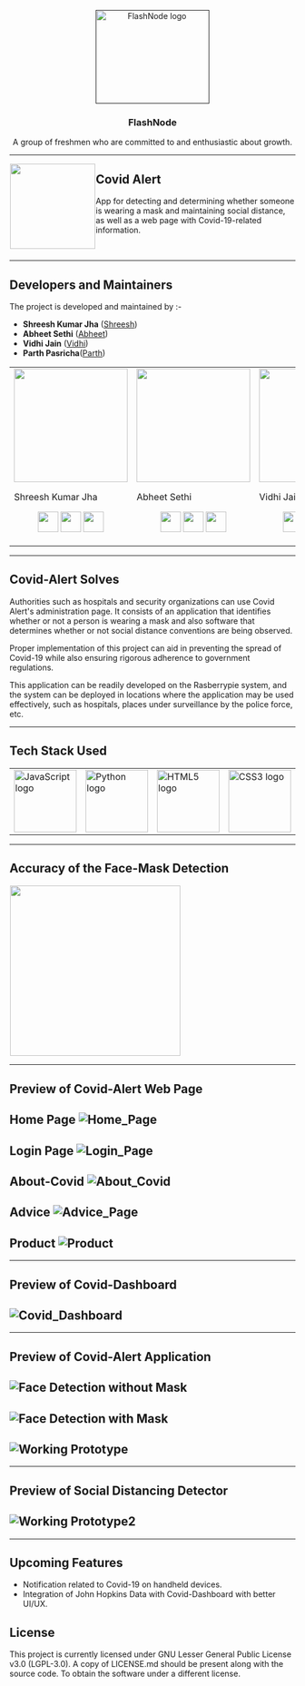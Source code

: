 <p align="center">
  <a href="">
    <img src="/img/Logo2.png" alt="FlashNode logo" width="200" height="165">
  </a>
</p>

<h3 align="center">FlashNode</h3>

<p align="center">
  A group of freshmen who are committed to and enthusiastic about growth.
  <br>

-------
<img src="/img/logo.jfif" align="left" hspace="1" vspace="1" height="150" width="150">

## Covid Alert

App for detecting and determining whether someone is wearing a mask and maintaining social distance, as well as a web page with Covid-19-related information.

<br>
  
------
## Developers and Maintainers
The project is developed and maintained by :-
- **Shreesh Kumar Jha** ([Shreesh](https://github.com/shreeshjha))
- **Abheet Sethi** ([Abheet](https://github.com/AbheetSethi))
- **Vidhi Jain** ([Vidhi](https://github.com/vidhijain470))
- **Parth Pasricha**([Parth](https://github.com/Parth132))
<table>
<tr>
<td>
      <img src="https://avatars.githubusercontent.com/u/32769890?s=200&u=4ab22e420fe19647cdef4ab0bcbdb0c1cdf5bccb&v=4"/width="200" height="200"/>
  
  Shreesh Kumar Jha

<p align="center">
<a href = "https://github.com/shreeshjha"><img src = "http://www.iconninja.com/files/241/825/211/round-collaboration-social-github-code-circle-network-icon.svg" width="36" height = "36"/></a>
<a href = "https://twitter.com/Shreesh_K_Jha"><img src = "https://www.shareicon.net/download/2016/07/06/107115_media.svg" width="36" height="36"/></a>
<a href = "https://www.linkedin.com/in/shreeshjha/"><img src = "http://www.iconninja.com/files/863/607/751/network-linkedin-social-connection-circular-circle-media-icon.svg" width="36" height="36"/></a>
</p>
</td>

<td>
     <img src="https://avatars.githubusercontent.com/u/76446866?v=4"/width="200" height="200"/>
  
  Abheet Sethi
<p align="center">
<a href = "https://github.com/AbheetSethi"><img src = "http://www.iconninja.com/files/241/825/211/round-collaboration-social-github-code-circle-network-icon.svg" width="36" height = "36"/></a>
<a href = "https://twitter.com/SethiAbheet"><img src = "https://www.shareicon.net/download/2016/07/06/107115_media.svg" width="36" height="36"/></a>
<a href = "https://www.linkedin.com/in/abheet-sethi-05a805200/"><img src = "http://www.iconninja.com/files/863/607/751/network-linkedin-social-connection-circular-circle-media-icon.svg" width="36" height="36"/></a>
</p>
</td>

<td>
    <img src="https://avatars.githubusercontent.com/u/79098805?v=4"/width="200" height="200"/>
  
   Vidhi Jain

<p align="center">
<a href = "https://github.com/vidhijain470"><img src = "http://www.iconninja.com/files/241/825/211/round-collaboration-social-github-code-circle-network-icon.svg" width="36" height = "36"/></a>
<a href = "https://twitter.com/vidhi470"><img src = "https://www.shareicon.net/download/2016/07/06/107115_media.svg" width="36" height="36"/></a>
<a href = "https://www.linkedin.com/in/vidhi-jain-317633205/"><img src = "http://www.iconninja.com/files/863/607/751/network-linkedin-social-connection-circular-circle-media-icon.svg" width="36" height="36"/></a>
</p>
</td>

<td> 
    <img src="https://avatars.githubusercontent.com/u/84956333?v=4"/width="200" height="200"/>
  
  Parth Pasricha

<p align="center">
<a href = "https://github.com/Parth132"><img src = "http://www.iconninja.com/files/241/825/211/round-collaboration-social-github-code-circle-network-icon.svg" width="36" height = "36"/></a>
<a href = "https://twitter.com/Parth70332689"><img src = "https://www.shareicon.net/download/2016/07/06/107115_media.svg" width="36" height="36"/></a>
<a href = "https://www.linkedin.com/in/parth-pasricha/"><img src = "http://www.iconninja.com/files/863/607/751/network-linkedin-social-connection-circular-circle-media-icon.svg" width="36" height="36"/></a>
</p>
</td>

<td>
</tr>
</table>

--------

## Covid-Alert Solves
Authorities such as hospitals and security organizations can use Covid Alert's administration page. It consists of an application that identifies whether or not a person is wearing a mask and also software that determines whether or not social distance conventions are being observed.

Proper implementation of this project can aid in preventing the spread of Covid-19 while also ensuring rigorous adherence to government regulations.

This application can be readily developed on the Rasberrypie system, and the system can be deployed in locations where the application may be used effectively, such as hospitals, places under surveillance by the police force, etc.

--------

## Tech Stack Used

<table>
<tr>
<td>
  <img src="/img/Js.png" alt="JavaScript logo" width="110" height="110">
</td>
 
<td>
  <img src="/img/py.png" alt="Python logo" width="110" height="110">
</td>

<td>
  <img src="/img/html5.png" alt="HTML5 logo" width="110" height="110">
</td>

<td>
  <img src="/img/css3.jpg" alt="CSS3 logo" width="110" height="110">
</td>
</tr>
</table>
  

--------

## Accuracy of the Face-Mask Detection

<img src="/img/plot.png" align="center" hspace="1" vspace="1" height="300" width="300">

--------
  
## Preview of Covid-Alert Web Page

Home Page
![Home_Page](/img/Homepage.jpeg)
--------
Login Page
![Login_Page](/img/Login.jpeg)
--------
About-Covid
![About_Covid](/img/About-Covid.jpeg)
--------
Advice
![Advice_Page](/img/Precaution.jpeg)
--------
Product
![Product](/img/Products.jpeg)
---------

---------
## Preview of Covid-Dashboard

![Covid_Dashboard](/img/Covid-Dashboard.PNG)
-------

-------
## Preview of Covid-Alert Application

![Face Detection without Mask](/img/FaceDetection_NoMask.png)
--------
![Face Detection with Mask](/img/FaceDetection_Mask.png)
--------
![Working Prototype](/img/Covid-Alert-Application-Prototyp.gif)
--------

--------
## Preview of Social Distancing Detector

![Working Prototype2](/img/Social-Distancing-Preview.gif)
-------

-------
## Upcoming Features

- Notification related to Covid-19 on handheld devices.
- Integration of John Hopkins Data with Covid-Dashboard with better UI/UX.

## License

This project is currently licensed under GNU Lesser General Public License v3.0 (LGPL-3.0). A copy of LICENSE.md should be present along with the source code. To obtain the software under a different license.
      






